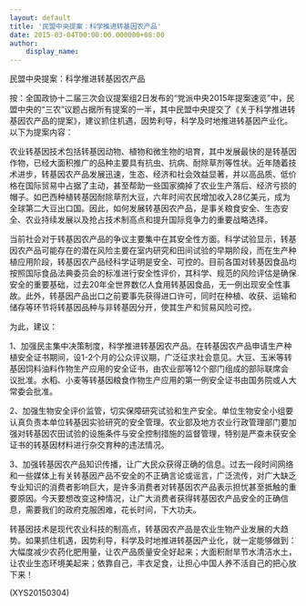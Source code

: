 ```yaml
---
layout: default
title: '民盟中央提案：科学推进转基因农产品'
date: 2015-03-04T00:00:00.000000+08:00
author:
    display_name: 
---
```


民盟中央提案：科学推进转基因农产品

按：全国政协十二届三次会议提案组2日发布的“党派中央2015年提案速览”中，民盟中央的“三农”议题占据所有提案的一半，其中民盟中央提交了《关于科学推进转基因农产品的提案》，建议抓住机遇，因势利导，科学及时地推进转基因产业化。以下为提案内容：

农业转基因技术包括转基因动物、植物和微生物的培育，其中发展最快的是转基因作物，已经大面积推广的品种主要具有抗虫、抗病、耐除草剂等性状。近年随着技术进步，转基因农产品发展迅速，生态、经济和社会效益显著，并以高品质、低价格在国际贸易中占据了主动，甚至帮助一些国家摘掉了农业生产落后、经济亏损的帽子。如巴西种植转基因耐除草剂大豆，六年时间农民增加收入28亿美元，成为全球第二大豆出口国。因此，如何发展转基因农产品，是事关粮食安全、生态安全、农业持续发展以及抢占技术制高点和提升国际竞争力的重要战略选择。

当前社会对于转基因农产品的争议主要集中在其安全性方面。科学试验显示，转基因农产品可能存在的潜在风险主要在室内研究和田间试验的早期阶段，而在生产种植应用阶段，转基因农产品经科学证明是安全、可控的。目前各国对转基因食品均按照国际食品法典委员会的标准进行安全性评价，其科学、规范的风险评估是确保安全的重要基础，过去20年全世界数亿人食用转基因食品，无一例出现安全性事故。此外，转基因产品出口之前要事先获得进口许可，同时在种植、收获、运输和储存等环节将转基因品种与非转基因分开，使其生产和贸易风险可控。

为此，建议：

1、加强民主集中决策制度，科学推进转基因农产品。在转基因农产品申请生产种植安全证书期间，设1-2个月的公众评议期，广泛征求社会意见。大豆、玉米等转基因饲料油料作物生产应用的安全证书，由农业部等12个部门组成的部际联席会议批准。水稻、小麦等转基因粮食作物生产应用的第一例安全证书由国务院或人大常委会批准。

2、加强生物安全评价监管，切实保障研究试验和生产安全。单位生物安全小组要认真负责本单位转基因实验研究的安全管理。农业部及地方农业行政管理部门要加强对转基因农田试验的设施条件与安全控制措施的监督管理，特别是严查未获安全证书的转基因材料进行杂交育种的违法情况。

3、加强转基因农产品知识传播，让广大民众获得正确的信息。过去一段时间网络和一些媒体上有关转基因产品不安全的不正确言论或谣言，广泛流传，对广大缺乏专业知识的消费者影响巨大，是许多消费者对转基因农产品表示担忧甚至抵触的重要原因。今天要想改变这种情况，让广大消费者获得转基因农产品安全的正确信息，需要我们的政府克服困难，花长时间，下大功夫。

转基因技术是现代农业科技的制高点，转基因农产品是农业生物产业发展的大趋势。如果抓住机遇，因势利导，科学及时地推进转基因产业化，就一定能够做到：大幅度减少农药化肥用量，让农产品质量安全好起来；大面积耐旱节水清洁水土，让农业生态环境美起来；依靠自己，丰衣足食，让担心中国人养不活自己的把心放下来！

(XYS20150304)

